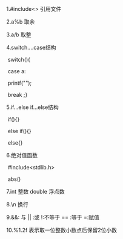 1.#include<>   引用文件

2.a%b   取余

3.a/b  取整

4.switch....case结构

​       switch(){

​             case a:

​              printf("");

​               break ;} 

5.if...else if...else结构

​        if(){}

​         else if(){}

​         else{}

6.绝对值函数

​       #include<stdlib.h>

​            abs()

7.int 整数 double 浮点数

8.\n 换行

9.&&: 与       || :或     !:不等于     == :等于       =:赋值

10.%1.2f  表示取一位整数小数点后保留2位小数